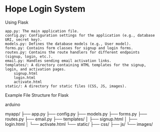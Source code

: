 # Hope Login System
Using Flask

    app.py: The main application file.
    config.py: Configuration settings for the application (e.g., database URI, secret key).
    models.py: Defines the database models (e.g., User model).
    forms.py: Contains form classes for signup and login forms.
    routes.py: Contains the route handlers for different endpoints (signup, login, etc.).
    email.py: Handles sending email activation links.
    templates/: A directory containing HTML templates for the signup, login, and activation pages.
        signup.html
        login.html
        activate.html
    static/: A directory for static files (CSS, JS, images).

Example File Structure for Flask

arduino

myapp/
├── app.py
├── config.py
├── models.py
├── forms.py
├── routes.py
├── email.py
├── templates/
│   ├── signup.html
│   ├── login.html
│   └── activate.html
└── static/
    ├── css/
    ├── js/
    └── images/

